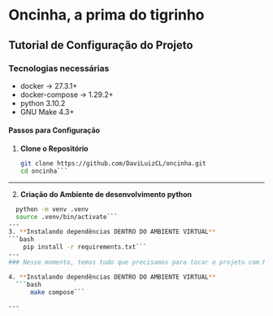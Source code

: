 # Oncinha, a prima do tigrinho


## Tutorial de Configuração do Projeto

### Tecnologias necessárias
  - docker -> 27.3.1+
  - docker-compose -> 1.29.2+
  - python 3.10.2
  - GNU Make 4.3+

#### Passos para Configuração

1. **Clone o Repositório**
   ```bash
   git clone https://github.com/DaviLuizCL/oncinha.git
   cd oncinha```

---
2. **Criação do Ambiente de desenvolvimento python**
  ```bash
    python -m venv .venv
    source .venv/bin/activate```
---
3. **Instalando dependências DENTRO DO AMBIENTE VIRTUAL**
  ```bash
      pip install -r requirements.txt```
---
### Nesse momento, temos tudo que precisamos para tocar o projeto com MAKE

4. **Instalando dependências DENTRO DO AMBIENTE VIRTUAL**
    ```bash
        make compose```

---
